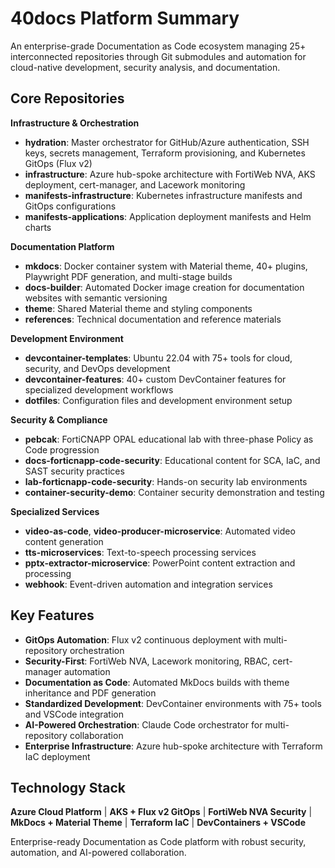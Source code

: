 # 40docs Platform Summary

An enterprise-grade Documentation as Code ecosystem managing 25+ interconnected repositories through Git submodules and automation for cloud-native development, security analysis, and documentation.

## Core Repositories

**Infrastructure & Orchestration**
- **hydration**: Master orchestrator for GitHub/Azure authentication, SSH keys, secrets management, Terraform provisioning, and Kubernetes GitOps (Flux v2)
- **infrastructure**: Azure hub-spoke architecture with FortiWeb NVA, AKS deployment, cert-manager, and Lacework monitoring
- **manifests-infrastructure**: Kubernetes infrastructure manifests and GitOps configurations
- **manifests-applications**: Application deployment manifests and Helm charts

**Documentation Platform**
- **mkdocs**: Docker container system with Material theme, 40+ plugins, Playwright PDF generation, and multi-stage builds
- **docs-builder**: Automated Docker image creation for documentation websites with semantic versioning
- **theme**: Shared Material theme and styling components
- **references**: Technical documentation and reference materials

**Development Environment**
- **devcontainer-templates**: Ubuntu 22.04 with 75+ tools for cloud, security, and DevOps development
- **devcontainer-features**: 40+ custom DevContainer features for specialized development workflows
- **dotfiles**: Configuration files and development environment setup

**Security & Compliance**
- **pebcak**: FortiCNAPP OPAL educational lab with three-phase Policy as Code progression
- **docs-forticnapp-code-security**: Educational content for SCA, IaC, and SAST security practices
- **lab-forticnapp-code-security**: Hands-on security lab environments
- **container-security-demo**: Container security demonstration and testing

**Specialized Services**
- **video-as-code**, **video-producer-microservice**: Automated video content generation
- **tts-microservices**: Text-to-speech processing services
- **pptx-extractor-microservice**: PowerPoint content extraction and processing
- **webhook**: Event-driven automation and integration services

## Key Features

- **GitOps Automation**: Flux v2 continuous deployment with multi-repository orchestration
- **Security-First**: FortiWeb NVA, Lacework monitoring, RBAC, cert-manager automation
- **Documentation as Code**: Automated MkDocs builds with theme inheritance and PDF generation
- **Standardized Development**: DevContainer environments with 75+ tools and VSCode integration
- **AI-Powered Orchestration**: Claude Code orchestrator for multi-repository collaboration
- **Enterprise Infrastructure**: Azure hub-spoke architecture with Terraform IaC deployment

## Technology Stack

**Azure Cloud Platform** | **AKS + Flux v2 GitOps** | **FortiWeb NVA Security** | **MkDocs + Material Theme** | **Terraform IaC** | **DevContainers + VSCode**

Enterprise-ready Documentation as Code platform with robust security, automation, and AI-powered collaboration.